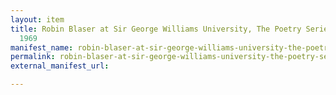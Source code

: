 ```yaml
---
layout: item
title: Robin Blaser at Sir George Williams University, The Poetry Series, 28 March
  1969
manifest_name: robin-blaser-at-sir-george-williams-university-the-poetry-series-28-march-1969
permalink: robin-blaser-at-sir-george-williams-university-the-poetry-series-28-march-1969
external_manifest_url: 

---
```

<!-- Add an essay or interpretive material below this line,
using HTML or markdown.  Do not modify this file above this line -->
